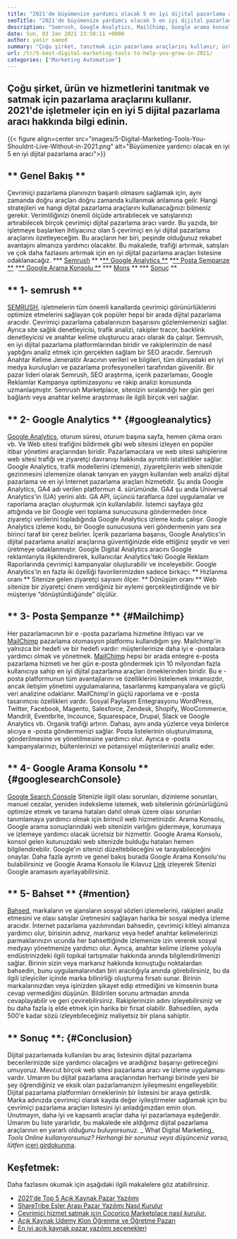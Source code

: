 ```yaml
---
title: "2021'de büyümenize yardımcı olacak 5 en iyi dijital pazarlama aracı" 
seoTitle: "2021'de büyümenize yardımcı olacak 5 en iyi dijital pazarlama aracı" 
description: "Semrush, Google Analytics, MailChimp, Google arama konsolu ve sözü, iş büyütmek için en uygun fiyatlı ve en kullanışlı en iyi dijital pazarlama araçlarıdır." 
date: Sun, 03 Jan 2021 23:50:11 +0000
author: yasir saeed
summary: "Çoğu şirket, tanıtmak için pazarlama araçlarını kullanır; ürün ve hizmetlerini satmak. 2021'de işletmeler için en iyi 5 dijital pazarlama aracı hakkında bilgi edinin." 
url: /tr/5-best-digital-marketing-tools-to-help-you-grow-in-2021/
categories: ['Marketing Automation']
---
```


## Çoğu şirket, ürün ve hizmetlerini tanıtmak ve satmak için pazarlama araçlarını kullanır. 2021'de işletmeler için en iyi 5 dijital pazarlama aracı hakkında bilgi edinin.

{{< figure align=center src="images/5-Digital-Marketing-Tools-You-Shouldnt-Live-Without-in-2021.png" alt="Büyümenize yardımcı olacak en iyi 5 en iyi dijital pazarlama aracı">}}


## ** Genel Bakış **
Çevrimiçi pazarlama planınızın başarılı olmasını sağlamak için, aynı zamanda doğru araçları doğru zamanda kullanmak anlamına gelir. Hangi stratejileri ve hangi dijital pazarlama araçlarını kullanacağınızı bilmeniz gerekir. Verimliliğinizi önemli ölçüde artırabilecek ve satışlarınızı artırabilecek birçok çevrimiçi dijital pazarlama aracı vardır. Bu yazıda, bir işletmeye başlarken ihtiyacınız olan 5 çevrimiçi en iyi dijital pazarlama araçlarını özetleyeceğim. Bu araçların her biri, peşinde olduğunuz rekabet avantajını almanıza yardımcı olacaktır.
Bu makalede, trafiği artırmak, satışları ve çok daha fazlasını artırmak için en iyi dijital pazarlama araçları listesine odaklanacağız.
  *** [Semrush][1] **
  *[** Google Analytics **][2]
  *[** Posta Şempanze **][3]
  *[** Google Arama Konsolu **][4]
  *** [Mons][5] **
  *** [Sonuç][6] **

## ** 1- semrush **
[SEMRUSH][7], işletmelerin tüm önemli kanallarda çevrimiçi görünürlüklerini optimize etmelerini sağlayan çok popüler hepsi bir arada dijital pazarlama aracıdır. Çevrimiçi pazarlama çabalarınızın başarısını gözlemlemenizi sağlar. Ayrıca site sağlık denetleyicisi, trafik analizi, rakipler tracor, backlink denetleyicisi ve anahtar kelime oluşturucu aracı olarak da çalışır. Semrush, en iyi dijital pazarlama platformlarından biridir ve rakiplerinizin de nasıl yaptığını analiz etmek için gerçekten sağlam bir SEO aracıdır.
Semrush Anahtar Kelime Jeneratör Aracının verileri ve bilgileri, tüm dünyadaki en iyi medya kuruluşları ve pazarlama profesyonelleri tarafından güvenilir. Bir pazar lideri olarak Semrush, SEO araştırma, içerik pazarlaması, Google Reklamlar Kampanya optimizasyonu ve rakip analizi konusunda uzmanlaşmıştır. Semrush Marketplace, sitenizin sıralandığı her gün geri bağlantı veya anahtar kelime araştırması ile ilgili birçok veri sağlar.

## ** 2- Google Analytics ** {#googleanalytics}
[Google Analytics][8], oturum süresi, oturum başına sayfa, hemen çıkma oranı vb. Ve Web sitesi trafiğini bildirmek gibi web sitesini izleyen en popüler itibar yönetimi araçlarından biridir. Pazarlamacılara ve web sitesi sahiplerine web sitesi trafiği ve ziyaretçi davranışı hakkında ayrıntılı istatistikler sağlar. Google Analytics, trafik modellerini izlemenizi, ziyaretçilerin web sitenizde gezinmesini izlemenize olanak tanıyan en yaygın kullanılan web analizi dijital pazarlama ve en iyi İnternet pazarlama araçları hizmetidir.
Şu anda Google Analytics, GA4 adı verilen platformun 4. sürümünde. GA4 şu anda Universal Analytics'in (UA) yerini aldı. GA API, üçüncü taraflarca özel uygulamalar ve raporlama araçları oluşturmak için kullanılabilir. İstemci sayfaya göz attığında ve bir Google veri toplama sunucusuna göndermeden önce ziyaretçi verilerini topladığında Google Analytics izleme kodu çalışır. Google Analytics izleme kodu, bir Google sunucusuna veri göndermenin yanı sıra birinci taraf bir çerez belirler. İçerik pazarlama başarısı, Google Analytics'in dijital pazarlama analizi araçlarına güventiğinizde elde ettiğiniz şeydir ve veri üretmeye odaklanmıştır.
Google Digital Analytics aracını Google reklamlarıyla ilişkilendirerek, kullanıcılar Analytics'teki Google Reklam Raporlarında çevrimiçi kampanyalar oluşturabilir ve inceleyebilir. Google Analytics'in en fazla iki özelliği favorilerimizden sadece birkaçı:
** Hızlanma oranı ** Sitenize gelen ziyaretçi sayısını ölçer.
** Dönüşüm oranı ** Web sitenize bir ziyaretçi önem verdiğiniz bir eylemi gerçekleştirdiğinde ve bir müşteriye “dönüştürdüğünde” ölçülür.

## ** 3- Posta Şempanze ** {#Mailchimp}
Her pazarlamacının bir e -posta pazarlama hizmetine ihtiyacı var ve [MailChimp][9] pazarlama otomasyon platformu kullandığım şey. Mailchimp'in yalnızca bir hedefi ve bir hedefi vardır: müşterilerinize daha iyi e -postalara yardımcı olmak ve yönetmek.
[MailChimp][9] hepsi bir arada entegre e-posta pazarlama hizmeti ve her gün e-posta göndermek için 10 milyondan fazla kullanıcıya sahip en iyi dijital pazarlama araçları örneklerinden biridir. Bu e -posta platformunun tüm avantajlarını ve özelliklerini listelemek imkansızdır, ancak iletişim yönetimi uygulamalarına, tasarlanmış kampanyalara ve güçlü veri analizine odaklanır.
MailChimp'in güçlü raporlama ve e -posta tasarımcısı özellikleri vardır. Sosyal Paylaşım Entegrasyonu WordPress, Twitter, Facebook, Magento, Salesforce, Zendesk, Shopify, WooCommerce, Mandrill, Eventbrite, Incounce, Squarespace, Drupal, Slack ve Google Analytics vb. Organik trafiği artırın.
Dahası, aynı anda yüzlerce veya binlerce alıcıya e -posta göndermenizi sağlar. Posta listelerinin oluşturulmasına, gönderilmesine ve yönetilmesine yardımcı olur. Ayrıca e -posta kampanyalarınızı, bültenlerinizi ve potansiyel müşterilerinizi analiz eder.

## ** 4- Google Arama Konsolu ** {#googlesearchConsole}
[Google Search Console][10] Sitenizle ilgili olası sorunları, dizinleme sorunları, manuel cezalar, yeniden indeksleme istemek, web sitelerinin görünürlüğünü optimize etmek ve tarama hataları dahil olmak üzere olası sorunları tanımlamaya yardımcı olmak için birincil web hizmetinizdir. Arama Konsolu, Google arama sonuçlarındaki web sitenizin varlığını gidermeye, korumaya ve izlemeye yardımcı olacak ücretsiz bir hizmettir.
Google Arama Konsolu, konsol gelen kutunuzdaki web sitenizde bulduğu hataları hemen bilgilendirebilir. Google'ın sitenizi düzeltebileceğini ve tarayabileceğini onaylar. Daha fazla ayrıntı ve genel bakış burada Google Arama Konsolu'nu bulabilirsiniz ve Google Arama Konsolu ile Kılavuz [Link][10] izleyerek Sitenizi Google aramasını ayarlayabilirsiniz.

## ** 5- Bahset ** {#mention}
[Bahsed][11], markaların ve ajansların sosyal sözleri izlemelerini, rakipleri analiz etmesini ve olası satışlar üretmesini sağlayan harika bir sosyal medya izleme aracıdır. İnternet pazarlama yazılımından bahsedin, çevrimiçi kitleyi almanıza yardımcı olur, birisinin adınız, markanız veya hedef anahtar kelimelerinizi parmaklarınızın ucunda her bahsettiğinde izlemenize izin vererek sosyal medyayı yönetmenize yardımcı olur.
Ayrıca, anahtar kelime izleme yoluyla endüstrinizdeki ilgili topikal tartışmalar hakkında anında bilgilendirilmenizi sağlar. Birinin sizin veya markanız hakkında konuştuğu noktalardan bahsedin, bunu uygulamalarından biri aracılığıyla anında görebilirsiniz, bu da ilgili izleyiciler içinde marka bilinirliği oluşturma fırsatı sunar.
Birinin markalarınızdan veya işinizden şikayet edip etmediğini ve kimsenin buna cevap vermediğini düşünün. Bildirilen sorunu artmadan anında cevaplayabilir ve geri çevirebilirsiniz. Rakiplerinizin adını izleyebilirsiniz ve bu daha fazla iş elde etmek için harika bir fırsat olabilir. Bahsedilen, ayda 500'e kadar sözü izleyebileceğiniz maliyetsiz bir plana sahiptir.

## ** Sonuç **: {#Conclusion}
Dijital pazarlamada kullanılan bu araç listesinin dijital pazarlama becerilerinizde size yardımcı olacağını ve aradığınız başarıyı getireceğini umuyoruz. Mevcut birçok web sitesi pazarlama aracı ve izleme uygulaması vardır. Umarım bu dijital pazarlama araçlarından herhangi birinde yeni bir şey öğrendiğiniz ve eksik olan pazarlamanızın iyileşmesini engelleyebilir.
Dijital pazarlama platformları örneklerinin bir listesini bir araya getirdik. Marka adınızda çevrimiçi olarak kayda değer iyileştirmeler sağlamak için bu çevrimiçi pazarlama araçları listesini iyi anladığınızdan emin olun. Unutmayın, daha iyi ve kapsamlı araçlar daha iyi pazarlamaya eşdeğerdir. Umarım bu liste yararlıdır, bu makalede ele aldığımız dijital pazarlama araçlarının en yararlı olduğunu buluyorsunuz.
_ What Digital Marketing_ _Tools Online kullanıyorsunuz? Herhangi bir sorunuz veya düşünceniz varsa, lütfen_ [içeri gir][12][dokunma][13].

## Keşfetmek:
Daha fazlasını okumak için aşağıdaki ilgili makalelere göz atabilirsiniz.
  * [2021'de Top 5 Açık Kaynak Pazar Yazılımı][14]
  * [ShareTribe Eşler Arası Pazar Yazılımı Nasıl Kurulur][15]
  * [Çevrimiçi hizmet satmak için Cocorico Marketplace nasıl kurulur.][16]
  * [Açık Kaynak Udemy Klon Öğrenme ve Öğretme Pazarı][17]
  * [En iyi açık kaynak pazar yazılımı seçenekleri][18]

  
[1]: #SEMRush
[2]: #GoogleAnalytics
[3]: #MailChimp
[4]: #GoogleSearchConsole
[5]: #Mention
[6]: #Conclusion
[7]: https://www.semrush.com/
[8]: https://analytics.google.com/
[9]: https://mailchimp.com/
[10]: https://search.google.com/search-console/about
[11]: https://mention.com/en/
[12]: mailto:yasir.saeed@aspose.com
[13]: https://forum.containerize.com
[14]: https://blog.containerize.com/marketplace/top-5-open-source-marketplace-software-in-2021/
[15]: https://products.containerize.com/marketplace/sharetribe/
[16]: https://products.containerize.com/marketplace/cocorico/
[17]: https://products.containerize.com/marketplace/edurge/
[18]: https://products.containerize.com/marketplace/
